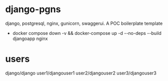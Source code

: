 # django-pgns
django, postgresql, nginx, gunicorn, swaggerui. A POC boilerplate template

- docker compose down -v && docker-compose up -d --no-deps --build djangoapp nginx

# users
django/django
user1/djangouser1
user2/djangouser2
user3/djangouser3
